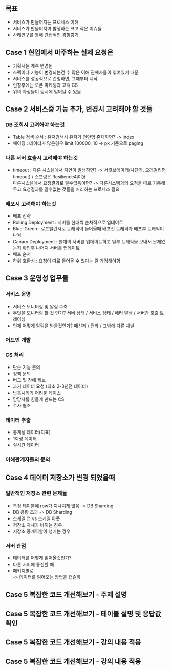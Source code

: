 ## 목표
- 서비스가 만들어지는 프로세스 이해
- 서비스가 만들어지며 발생하는 크고 작은 이슈들
- 사례연구를 통해 간접적인 경험쌓기

## Case 1 현업에서 마주하는 실제 요청은
- 기획서는 계속 변경됨
- 스펙이나 기능이 변경되는건 수 많은 이해 관꼐자들이 엮여있기 때문
- 서비스를 성공적으로 런칭하면, 그때부터 시작
- 런칭후에는 오픈 마케팅과 고객 CS
- 위의 과정들이 동시에 일어날 수 있음
## Case 2 서비스중 기능 추가, 변경시 고려해야 할 것들
### DB 조회시 고려해야 하는것
- Table 검색 순서 : 유저검색시 유저가 천만명 존재하면? -> index
- 페이징 : 데이터가 많은경우 limit 100000, 10 -> pk 기준으로 paging
### 다른 서버 호출시 고려해야 하는것
- timeout : 다른 시스템에서 지연이 발생하면? -> 서킷브레이커(차단기, 오래걸리면 timeout) / 스프링은 Resilience4j이용  
다른시스템에서 요청결과로 알수없음이면? -> 다른시스템과의 요청을 따로 기록해두고 요청결과를 알수없는 것들을 처리하는 프로세스 필요
### 배포시 고려해야 하는것
- 배포 전략 
- Rolling Deployment : 서버를 한대씩 순차적으로 업데이트
- Blue-Green : 로드밸런서로 트래픽이 들어올때 배포전 트래픽과 배포후 트래픽이 나뉨
- Canary Deployment : 한대의 서버를 업데이트하고 일부 트래픽을 보내서 문제없는지 확인후 나머지 서버를 업데이트
- 배포 순서 
- 하위 호환성 : 요청이 따로 들어올 수 있다는 걸 가정해야함
## Case 3 운영성 업무들
### 서비스 운영
- 서비스 모니터링 및 알림 수축
- 무엇을 모니터링 할 것 인가? 서버 상태 / 서비스 상태 / 에러 발생 / 서버간 호출 트레이싱
- 언제 어떻게 알림을 받을것인가? 메신저 / 전화 / 그밖에 다른 채널
### 어드민 개발
### CS 처리
- 단순 기능 문의
- 정책 문의
- 버그 및 장애 제보
- 과거 데이터 요청 (최소 2-3년전 데이터)
- 납득시키기 어려운 케이스
- 담당자를 힘들게 만드는 CS
- 수사 협조
### 데이터 추출
- 통계성 데이터(지표)
- 1회성 데이터
- 실시간 데이터
### 이해관계자들의 문의

## Case 4 데이터 저장소가 변경 되었을때
### 일반적인 저장소 관련 문제들
- 특정 테이블에 row가 지나치게 많음 -> DB Sharding
- DB 용량 초과 -> DB Sharding
- 스케일 업 vs 스케일 아웃
- 저장소 자체가 바뀌는 경우
- 저장소 중개역할이 생기는 경우
### 서버 관점
- 데이터를 어떻게 읽어올것인가?
- 다른 서버에 통신할 때
- 패키지별로  
-> 데이터를 읽어오는 방법을 캡슐화

## Case 5 복잡한 코드 개선해보기 - 주제 설명

## Case 5 복잡한 코드 개선해보기 - 테이블 설명 및 응답값 확인

## Case 5 복잡한 코드 개선해보기 - 강의 내용 적용

## Case 5 복잡한 코드 개선해보기 - 강의 내용 적용
